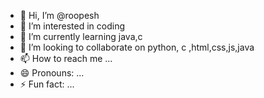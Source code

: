 - 👋 Hi, I’m @roopesh
- 👀 I’m interested in coding 
- 🌱 I’m currently learning java,c
- 💞️ I’m looking to collaborate on python, c ,html,css,js,java
- 📫 How to reach me ...
- 😄 Pronouns: ...
- ⚡ Fun fact: ...

<!---
roopesh70/roopesh70 is a ✨ special ✨ repository because its `README.md` (this file) appears on your GitHub profile.
You can click the Preview link to take a look at your changes.
--->
